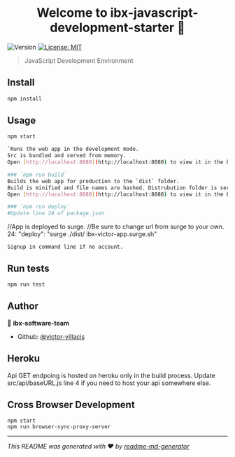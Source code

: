 <h1 align="center">Welcome to ibx-javascript-development-starter 👋</h1>
<p>
  <img alt="Version" src="https://img.shields.io/badge/version-1.0.0-blue.svg?cacheSeconds=2592000" />
  <a href="#" target="_blank">
    <img alt="License: MIT" src="https://img.shields.io/badge/License-MIT-yellow.svg" />
  </a>
</p>

> JavaScript Development Environment

## Install

```sh
npm install
```

## Usage

```sh
npm start

`Runs the web app in the development mode.
Src is bundled and served from memory. 
Open [http://localhost:8080](http://localhost:8080) to view it in the browser.`
```

```sh
### `npm run build`
Builds the web app for production to the `dist` folder.
Build is minified and file names are hashed. Distrubution folder is served. 
Open [http://localhost:8080](http://localhost:8080) to view it in the browser.
```
```sh
### `npm run deploy`
#Update line 24 of package.json
```
//App is deployed to surge.
//Be sure to change url from surge to your own. 
24: "deploy": "surge ./dist/ ibx-victor-app.surge.sh"

```
Signup in command line if no account. 
```

## Run tests

```sh
npm run test

```

## Author

👤 **ibx-software-team**

* Github: [@victor-villacis](https://github.com/victor-villacis)

## Heroku

Api GET endpoing is hosted on heroku only in the build process. 
Update src/api/baseURL.js line 4 if you need to host your api somewhere else. 

## Cross Browser Development
```
npm start
npm run browser-sync-proxy-server

```


***
_This README was generated with ❤️ by [readme-md-generator](https://github.com/kefranabg/readme-md-generator)_